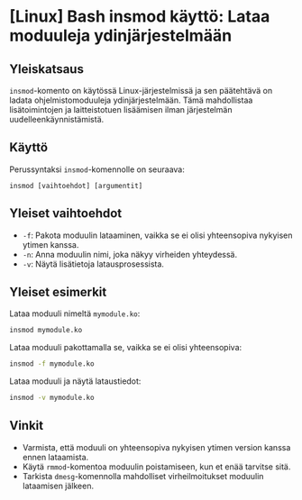 # [Linux] Bash insmod käyttö: Lataa moduuleja ydinjärjestelmään

## Yleiskatsaus
`insmod`-komento on käytössä Linux-järjestelmissä ja sen päätehtävä on ladata ohjelmistomoduuleja ydinjärjestelmään. Tämä mahdollistaa lisätoimintojen ja laitteistotuen lisäämisen ilman järjestelmän uudelleenkäynnistämistä.

## Käyttö
Perussyntaksi `insmod`-komennolle on seuraava:
```
insmod [vaihtoehdot] [argumentit]
```

## Yleiset vaihtoehdot
- `-f`: Pakota moduulin lataaminen, vaikka se ei olisi yhteensopiva nykyisen ytimen kanssa.
- `-n`: Anna moduulin nimi, joka näkyy virheiden yhteydessä.
- `-v`: Näytä lisätietoja latausprosessista.

## Yleiset esimerkit
Lataa moduuli nimeltä `mymodule.ko`:
```bash
insmod mymodule.ko
```

Lataa moduuli pakottamalla se, vaikka se ei olisi yhteensopiva:
```bash
insmod -f mymodule.ko
```

Lataa moduuli ja näytä lataustiedot:
```bash
insmod -v mymodule.ko
```

## Vinkit
- Varmista, että moduuli on yhteensopiva nykyisen ytimen version kanssa ennen lataamista.
- Käytä `rmmod`-komentoa moduulin poistamiseen, kun et enää tarvitse sitä.
- Tarkista `dmesg`-komennolla mahdolliset virheilmoitukset moduulin lataamisen jälkeen.